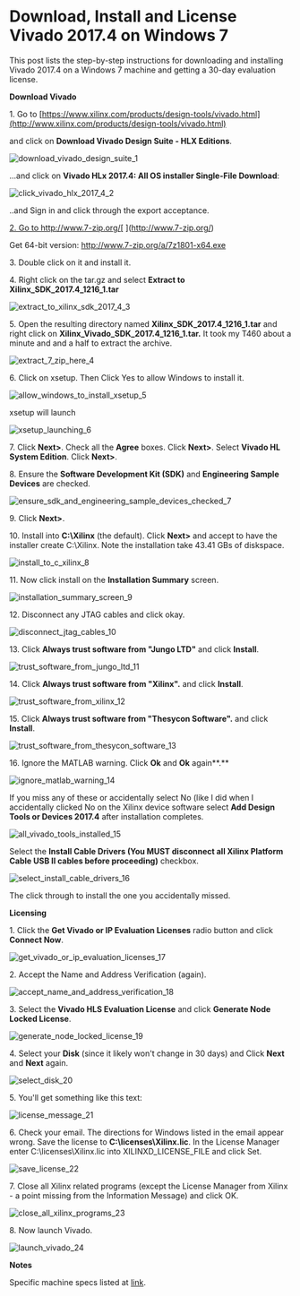 # Download, Install and License Vivado 2017.4 on Windows 7

This post lists the step-by-step instructions for downloading and installing Vivado 2017.4 on a Windows 7 machine and getting a 30-day evaluation license.

**Download Vivado**

1\. Go to [https://www.xilinx.com/products/design-tools/vivado.html](http://www.xilinx.com/products/design-tools/vivado.html)

and click on **Download Vivado Design Suite - HLX Editions**.

![download_vivado_design_suite_1](download_vivado_design_suite_1.png)

...and click on **Vivado HLx 2017.4: All OS installer Single-File Download**:

![click_vivado_hlx_2017_4_2](click_vivado_hlx_2017_4_2.png)

..and Sign in and click through the export acceptance.

[2. Go to ](http://www.7-zip.org/)http://www.7-zip.org/[ ](http://www.7-zip.org/)

Get 64-bit version: http://www.7-zip.org/a/7z1801-x64.exe

3\. Double click on it and install it.

4\. Right click on the tar.gz and select **Extract to Xilinx\_SDK\_2017.4\_1216\_1.tar**

![extract_to_xilinx_sdk_2017_4_3](extract_to_xilinx_sdk_2017_4_3.png)

5\. Open the resulting directory named **Xilinx\_SDK\_2017.4\_1216\_1.tar** and right click on **Xilinx\_Vivado\_SDK\_2017.4\_1216\_1.tar.** It took my T460 about a minute and and a half to extract the archive.

![extract_7_zip_here_4](extract_7_zip_here_4.png)

6\. Click on xsetup. Then Click Yes to allow Windows to install it.

![allow_windows_to_install_xsetup_5](allow_windows_to_install_xsetup_5.png)

xsetup will launch

![xsetup_launching_6](xsetup_launching_6.png)

7\. Click **Next>**. Check all the **Agree** boxes. Click **Next>**. Select **Vivado HL System Edition**. Click **Next>**.

8\. Ensure the **Software Development Kit (SDK)** and **Engineering Sample Devices** are checked.

![ensure_sdk_and_engineering_sample_devices_checked_7](ensure_sdk_and_engineering_sample_devices_checked_7.png)

9\. Click **Next>**.

10\. Install into **C:\\Xilinx** (the default). Click **Next>** and accept to have the installer create C:\\Xilinx. Note the installation take 43.41 GBs of diskspace.

![install_to_c_xilinx_8](install_to_c_xilinx_8.png)

11\. Now click install on the **Installation Summary** screen.

![installation_summary_screen_9](installation_summary_screen_9.png)

12\. Disconnect any JTAG cables and click okay.

![disconnect_jtag_cables_10](disconnect_jtag_cables_10.png)

13\. Click **Always trust software from "Jungo LTD"** and click **Install**.

![trust_software_from_jungo_ltd_11](trust_software_from_jungo_ltd_11.png)

14\. Click **Always trust software from "Xilinx".** and click **Install**.

![trust_software_from_xilinx_12](trust_software_from_xilinx_12.png)

15\. Click **Always trust software from "Thesycon Software".** and click **Install**.

![trust_software_from_thesycon_software_13](trust_software_from_thesycon_software_13.png)

16\. Ignore the MATLAB warning. Click **Ok** and **Ok** again**.**

![ignore_matlab_warning_14](ignore_matlab_warning_14.png)

If you miss any of these or accidentally select No (like I did when I accidentally clicked No on the Xilinx device software select **Add Design Tools or Devices 2017.4** after installation completes.

![all_vivado_tools_installed_15](all_vivado_tools_installed_15.png)

Select the **Install Cable Drivers (You MUST disconnect all Xilinx Platform Cable USB II cables before proceeding)** checkbox.

![select_install_cable_drivers_16](select_install_cable_drivers_16.png)

The click through to install the one you accidentally missed.

**Licensing**

1\. Click the **Get Vivado or IP Evaluation Licenses** radio button and click **Connect Now**.

![get_vivado_or_ip_evaluation_licenses_17](get_vivado_or_ip_evaluation_licenses_17.png)

2\. Accept the Name and Address Verification (again).

![accept_name_and_address_verification_18](accept_name_and_address_verification_18.png)

3\. Select the **Vivado HLS Evaluation License** and click **Generate Node Locked License**.

![generate_node_locked_license_19](generate_node_locked_license_19.png)

4\. Select your **Disk** (since it likely won't change in 30 days) and Click **Next** and **Next** again.

![select_disk_20](select_disk_20.png)

5\. You'll get something like this text:

![license_message_21](license_message_21.png)

6\. Check your email. The directions for Windows listed in the email appear wrong. Save the license to **C:\\licenses\\Xilinx.lic**. In the License Manager enter C:\\licenses\\Xilinx.lic into XILINXD\_LICENSE\_FILE and click Set.

![save_license_22](save_license_22.png)

7\. Close all Xilinx related programs (except the License Manager from Xilinx - a point missing from the Information Message) and click OK.

![close_all_xilinx_programs_23](close_all_xilinx_programs_23.png)

8\. Now launch Vivado.

![launch_vivado_24](launch_vivado_24.png)

**Notes**

Specific machine specs listed at [link](http://www.zachpfeffer.com/single-post/2017/01/28/New-T460-System-Information).